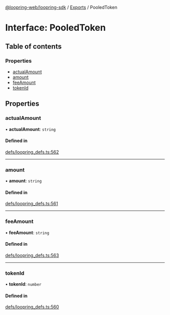 [@loopring-web/loopring-sdk](../README.md) / [Exports](../modules.md) / PooledToken

# Interface: PooledToken

## Table of contents

### Properties

- [actualAmount](PooledToken.md#actualamount)
- [amount](PooledToken.md#amount)
- [feeAmount](PooledToken.md#feeamount)
- [tokenId](PooledToken.md#tokenid)

## Properties

### actualAmount

• **actualAmount**: `string`

#### Defined in

[defs/loopring_defs.ts:562](https://github.com/Loopring/loopring_sdk/blob/5861d10/src/defs/loopring_defs.ts#L562)

___

### amount

• **amount**: `string`

#### Defined in

[defs/loopring_defs.ts:561](https://github.com/Loopring/loopring_sdk/blob/5861d10/src/defs/loopring_defs.ts#L561)

___

### feeAmount

• **feeAmount**: `string`

#### Defined in

[defs/loopring_defs.ts:563](https://github.com/Loopring/loopring_sdk/blob/5861d10/src/defs/loopring_defs.ts#L563)

___

### tokenId

• **tokenId**: `number`

#### Defined in

[defs/loopring_defs.ts:560](https://github.com/Loopring/loopring_sdk/blob/5861d10/src/defs/loopring_defs.ts#L560)
